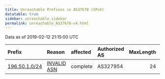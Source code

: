 ```yaml
---
title: Unreachable Prefixes in AS37670 (IPv4)
datatable: true
sidebar: unreachable_sidebar
permalink: unreachable_AS37670-v4.html
---
```


Data as of 2019-02-12 21:15:00 UTC


<div class="datatable-begin"></div>

| Prefix                                               | Reason                                                                                               | affected   | Authorized AS   |   MaxLength | Anchor                                           |   unreachable /24s |
|:-----------------------------------------------------|:-----------------------------------------------------------------------------------------------------|:-----------|:----------------|------------:|:-------------------------------------------------|-------------------:|
| [196.50.1.0/24](https://stat.ripe.net/196.50.1.0/24) | [INVALID ASN](https://rpki-validator.ripe.net/announcement-preview?asn=AS37670&prefix=196.50.1.0/24) | complete   | AS327954        |          24 | [AfriNIC](unreachable_AfriNIC_RPKI_Root-v4.html) |                  1 |

<div class="datatable-end"></div>